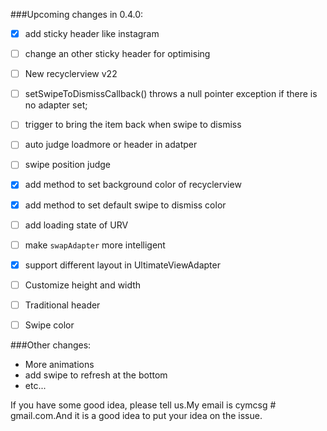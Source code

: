 ###Upcoming changes in 0.4.0:
- [x] add sticky header like instagram
- [ ] change an other sticky header for optimising
- [ ] New recyclerview v22
- [ ] setSwipeToDismissCallback() throws a null pointer exception if there is no adapter set;
- [ ] trigger to bring the item back when swipe to dismiss
- [ ] auto judge loadmore or header in adatper
- [ ] swipe position judge
- [x] add method to set background color of recyclerview
- [x] add method to set default swipe to dismiss color
- [ ] add loading state of URV
- [ ] make ``swapAdapter`` more intelligent 
- [x] support different layout in UltimateViewAdapter
- [ ] Customize height and width
- [ ] Traditional header
- [ ] Swipe color
 


###Other changes:
* More animations
* add swipe to refresh at the bottom
* etc...  




If you have some good idea, please tell us.My email is cymcsg # gmail.com.And it is a good idea to put your idea on the issue.
